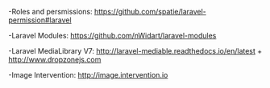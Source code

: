
-Roles and persmissions: https://github.com/spatie/laravel-permission#laravel

-Laravel Modules: https://github.com/nWidart/laravel-modules

-Laravel MediaLibrary V7: http://laravel-mediable.readthedocs.io/en/latest + http://www.dropzonejs.com

-Image Intervention: http://image.intervention.io